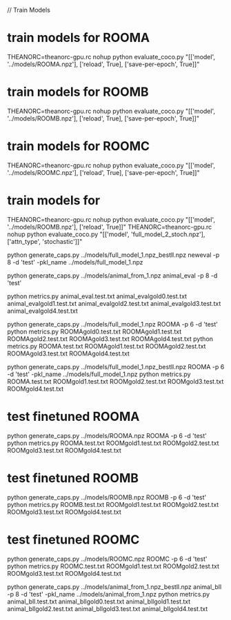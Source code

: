 // Train Models
# train models for ROOMA
THEANORC=theanorc-gpu.rc nohup python evaluate_coco.py "[['model', '../models/ROOMA.npz'], ['reload', True], ['save-per-epoch', True]]"

# train models for ROOMB
THEANORC=theanorc-gpu.rc nohup python evaluate_coco.py "[['model', '../models/ROOMB.npz'], ['reload', True], ['save-per-epoch', True]]"

# train models for ROOMC
THEANORC=theanorc-gpu.rc nohup python evaluate_coco.py "[['model', '../models/ROOMC.npz'], ['reload', True], ['save-per-epoch', True]]"

# train models for 
THEANORC=theanorc-gpu.rc nohup python evaluate_coco.py "[['model', '../models/ROOMB.npz'], ['reload', True]]"
THEANORC=theanorc-gpu.rc nohup python evaluate_coco.py "[['model', 'full_model_2_stoch.npz'], ['attn_type', 'stochastic']]"




python generate_caps.py ../models/full_model_1.npz_bestll.npz neweval -p 8 -d 'test' -pkl_name ../models/full_model_1.npz

python generate_caps.py ../models/animal_from_1.npz animal_eval -p 8 -d 'test' 

python metrics.py animal_eval.test.txt animal_evalgold0.test.txt animal_evalgold1.test.txt animal_evalgold2.test.txt animal_evalgold3.test.txt animal_evalgold4.test.txt


python generate_caps.py ../models/full_model_1.npz ROOMA -p 6 -d 'test' 
python metrics.py ROOMAgold0.test.txt ROOMAgold1.test.txt ROOMAgold2.test.txt ROOMAgold3.test.txt ROOMAgold4.test.txt
python metrics.py ROOMA.test.txt ROOMAgold1.test.txt ROOMAgold2.test.txt ROOMAgold3.test.txt ROOMAgold4.test.txt

python generate_caps.py ../models/full_model_1.npz_bestll.npz ROOMA -p 6 -d 'test' -pkl_name ../models/full_model_1.npz
python metrics.py ROOMA.test.txt ROOMgold1.test.txt ROOMgold2.test.txt ROOMgold3.test.txt ROOMgold4.test.txt

# test finetuned ROOMA
python generate_caps.py ../models/ROOMA.npz ROOMA -p 6 -d 'test' 
python metrics.py ROOMA.test.txt ROOMgold1.test.txt ROOMgold2.test.txt ROOMgold3.test.txt ROOMgold4.test.txt

# test finetuned ROOMB
python generate_caps.py ../models/ROOMB.npz ROOMB -p 6 -d 'test' 
python metrics.py ROOMB.test.txt ROOMgold1.test.txt ROOMgold2.test.txt ROOMgold3.test.txt ROOMgold4.test.txt

# test finetuned ROOMC
python generate_caps.py ../models/ROOMC.npz ROOMC -p 6 -d 'test' 
python metrics.py ROOMC.test.txt ROOMgold1.test.txt ROOMgold2.test.txt ROOMgold3.test.txt ROOMgold4.test.txt

python generate_caps.py ../models/animal_from_1.npz_bestll.npz animal_bll -p 8 -d 'test' -pkl_name ../models/animal_from_1.npz 
python metrics.py animal_bll.test.txt animal_bllgold0.test.txt animal_bllgold1.test.txt animal_bllgold2.test.txt animal_bllgold3.test.txt animal_bllgold4.test.txt
